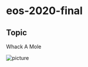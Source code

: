 # eos-2020-final

## Topic
Whack A Mole

![picture](https://upload.wikimedia.org/wikipedia/commons/thumb/2/29/Whac-A-Mole-Dog.jpg/200px-Whac-A-Mole-Dog.jpg)
